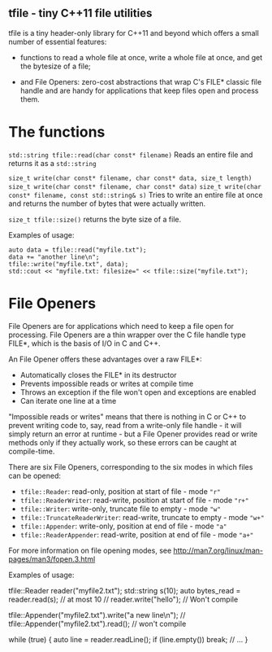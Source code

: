 tfile - tiny C++11 file utilities
---------------------------

tfile is a tiny header-only library for C++11 and beyond which offers a small
number of essential features:

  * functions to read a whole file at once, write a whole file at once,
    and get the bytesize of a file;

* and File Openers: zero-cost abstractions that wrap C's FILE* classic file
   handle and are handy for applications that keep files open and process them.

The functions
=================

`std::string tfile::read(char const* filename)`
  Reads an entire file and returns it as a `std::string`

`size_t write(char const* filename, char const* data, size_t length)`
`size_t write(char const* filename, char const* data)`
`size_t write(char const* filename, const std::string& s)`
Tries to write an entire file at once and returns the number of bytes
that were actually written.

`size_t tfile::size()` returns the byte size of a file.

Examples of usage:

    auto data = tfile::read("myfile.txt");
    data += "another line\n";
    tfile::write("myfile.txt", data);
    std::cout << "myfile.txt: filesize=" << tfile::size("myfile.txt");

File Openers
==================

File Openers are for applications which need to keep a file open for
processing. File Openers are a thin wrapper over the C file handle type FILE*,
which is the basis of I/O in C and C++.

An File Opener offers these advantages over a raw FILE*:

  * Automatically closes the FILE* in its destructor
  * Prevents impossible reads or writes at compile time
  * Throws an exception if the file won't open and exceptions are enabled
  * Can iterate one line at a time

"Impossible reads or writes" means that there is nothing in C or C++ to
prevent writing code to, say, read from a write-only file handle - it will
simply return an error at runtime - but a File Opener provides read or
write methods only if they actually work, so these errors can be caught at
compile-time.

There are six File Openers, corresponding to the six modes in which files
can be opened:

  * `tfile::Reader`: read-only, position at start of file - mode `"r"`
  * `tfile::ReaderWriter`: read-write, position at start of file - mode `"r+"`
  * `tfile::Writer`: write-only, truncate file to empty - mode `"w"`
  * `tfile::TruncateReaderWriter`: read-write, truncate to empty - mode `"w+"`
  * `tfile::Appender`: write-only, position at end of file - mode `"a"`
  * `tfile::ReaderAppender`: read-write, position at end of file - mode `"a+"`

For more information on file opening modes, see
http://man7.org/linux/man-pages/man3/fopen.3.html

Examples of usage:

  tfile::Reader reader("myfile2.txt");
  std::string s(10);
  auto bytes_read = reader.read(s);   // at most 10
  // reader.write("hello");  // Won't compile

  tfile::Appender("myfile2.txt").write("a new line\n");
  // tfile::Appender("myfile2.txt").read();  // won't compile

  while (true) {
      auto line = reader.readLine();
      if (line.empty())
          break;
      // ...
  }
